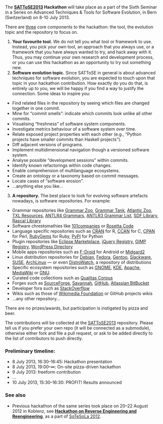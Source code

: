 The **[SATToSE2013](http://sattose.org/sattose2013) Hackathon** will take place as a part of the Sixth Seminar in a Series on Advanced Techniques & Tools for Software Evolution, in Bern (Switzerland) on 8-10 July 2013.

There are [three](http://en.wikipedia.org/wiki/Hendiatris) core components to the hackathon: the tool, the evolution topic and the repository to focus on.

1. **Your favourite tool.** We do not tell you what tool or framework to use. Instead, you pick your own tool, an approach that you always use, or a framework that you have always wanted to try, and hack away with it. Thus, you may continue your own research and development process, or you can use this hackathon as an opportunity to try out something new.
2. **Software evolution topic.** Since SATToSE in general is about advanced techniques for software evolution, you are expected to touch upon that topic in your hackathon contribution. How exactly do you do that, is entirely up to you, we will be happy if you find a way to justify the connection. Some ideas to inspire you:  
  * Find related files in the repository by seeing which files are changed together in one commit.
  * Mine for “commit smells”: indicate which commits look unlike all other commits.
  * Visualising “freshness” of software system components.
  * Investigate metrics behaviour of a software system over time.
  * Relate exposed project properties with each other (e.g., “Python projects have smaller commits than Haskell projects”).
  * Diff adjacent versions of programs.
  * Implement multidimensional navigation though a versioned software system.
  * Analyse possible “development sessions” within commits.
  * Identify known refactorings within code changes.
  * Enable comprehension of multilanguage ecosystems.
  * Create an ontology or a taxonomy based on commit messages.
  * Locate cases of “software erosion”.
  * …anything else you like…
3. **A repository.** The best place to look for evolving software artefacts nowadays, is software repositories. For example:  
  * Grammar repositories like
[Grammar Zoo](http://slps.github.io/zoo/index.html), [Grammar Tank](http://slps.github.io/tank/index.html), [Atlantic Zoo](http://www.emn.fr/z-info/atlanmod/index.php/Zoos), [TXL Resources](http://www.txl.ca/nresources.html), [ANTLR4 Grammars](http://github.com/antlr/grammars-v4), [ANTLR3 Grammar List](http://www.antlr3.org/grammar/list.html), [SDF Library](http://github.com/cwi-swat/meta-environment/tree/master/sdf-library/library/languages), [Rascal Library](http://github.com/cwi-swat/rascal/tree/master/src/org/rascalmpl/library/lang)
  * Software chrestomathies like [101companies](http://github.com/101companies/101repo) or [Rosetta Code](http://rosettacode.org/wiki/Rosetta_Code)
  * Language specific repositories such as [CRAN](http://cran.r-project.org/) for R, [CCAN](http://ccodearchive.net/) for C, [CPAN](http://www.cpan.org/) for Perl, [RubyGems](http://rubygems.org/) for Ruby, [PyPI](http://pypi.python.org/pypi) for Python
  * Plugin repositories like [Eclipse Marketplace](http://marketplace.eclipse.org/), [jQuery Registry](http://plugins.jquery.com/), [GIMP Registry](http://registry.gimp.org/), [WordPress Directory](http://wordpress.org/plugins/)
  * Mobile apps repositories such as [F-Droid](http://f-droid.org/) for Android or [Midgard2](http://midgard-project.org/midgard2/)
  * Linux distribution repositories for [Debian](http://www.debian.org/), [Fedora](http://fedoraproject.org/), [Gentoo](http://www.gentoo.org/), [Slackware](http://www.slackware.com/), [SUSE](http://www.opensuse.org/en/), [ArchLinux](http://www.archlinux.org/) — or even [DistroWatch](http://distrowatch.com/), a repository of distributions
  * Specific ecosystem repositories such as [GNOME](http://www.gnome.org/), [KDE](http://www.kde.org/), [Apache](http://www.apache.org/), [MediaWiki](http://www.mediawiki.org/wiki/Download) or [GNU](http://www.gnu.org/distros/free-distros.html).
  * Curated code collections such as [Qualitas Corpus](http://qualitascorpus.com/)
  * Forges such as [SourceForge](http://sourceforge.net/), [Savannah](http://savannah.gnu.org/), [GitHub](http://github.com), [Atlassian BitBucket](http://bitbucket.org)
  * Developer fora such as [StackOverflow](http://stackoverflow.com/)
  * Wikis such as those of [Wikimedia Foundation](http://dumps.wikimedia.org/) or GitHub projects wikis
  * …any other repository…

There are no prizes/awards, but participation is instigated by pizza and beer.

The contributions will be collected at the [SATToSE2013](http://github.com/SATToSE/SATToSE2013/) repository. Please tell us if you prefer your own repo (it will be connected as a submodule), otherwise either fork and file a pull request, or ask to be added directly to the list of contributors to push directly.

### Preliminary timeline:
* 8 July 2013, 16:30–16:45: Hackathon presentation
* 8 July 2013, 19:00–∞: On-site pizza-driven hackathon
* 9 July 2013: freeform contribution
* …
* 10 July 2013, 15:30–16:30: PROFIT! Results announced

### See also
* Previous hackathon of the same series took place on 20–22 August 2012 in Koblenz, see **[Hackathon on Reverse Engineering and Reengineering](http://github.com/SATToSE/SoTeSoLa2012/wiki/Hackathon)**, as a part of [SoTeSoLa 2012](http://planet-sl.org/sotesola2012).
